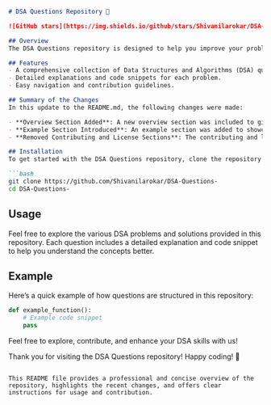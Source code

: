 ```markdown
# DSA Questions Repository 🤖

![GitHub stars](https://img.shields.io/github/stars/Shivanilarokar/DSA-Questions-) ![GitHub forks](https://img.shields.io/github/forks/Shivanilarokar/DSA-Questions-) ![GitHub issues](https://img.shields.io/github/issues/Shivanilarokar/DSA-Questions-)

## Overview
The DSA Questions repository is designed to help you improve your problem-solving skills by offering a variety of questions and solutions. Whether you're preparing for interviews or just looking to enhance your understanding of data structures and algorithms, this repository has something for you.

## Features
- A comprehensive collection of Data Structures and Algorithms (DSA) questions.
- Detailed explanations and code snippets for each problem.
- Easy navigation and contribution guidelines.

## Summary of the Changes
In this update to the README.md, the following changes were made:

- **Overview Section Added**: A new overview section was included to give a brief introduction to the repository's purpose.
- **Example Section Introduced**: An example section was added to showcase how questions are structured within the repository.
- **Removed Contributing and License Sections**: The contributing and license sections were removed to streamline the README.

## Installation
To get started with the DSA Questions repository, clone the repository to your local machine:

```bash
git clone https://github.com/Shivanilarokar/DSA-Questions-
cd DSA-Questions-
```

## Usage
Feel free to explore the various DSA problems and solutions provided in this repository. Each question includes a detailed explanation and code snippet to help you understand the concepts better.

## Example
Here’s a quick example of how questions are structured in this repository:

```python
def example_function():
    # Example code snippet
    pass
```

Feel free to explore, contribute, and enhance your DSA skills with us!

Thank you for visiting the DSA Questions repository! Happy coding! 🚀
```

This README file provides a professional and concise overview of the repository, highlights the recent changes, and offers clear instructions for usage and contribution.